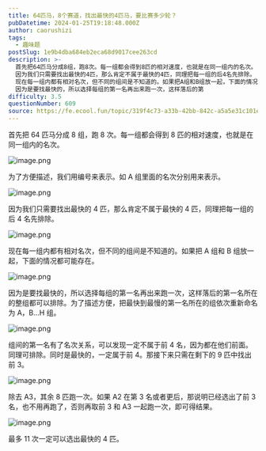 ```yaml
---
title: 64匹马，8个赛道，找出最快的4匹马，要比赛多少轮？
pubDatetime: 2024-01-25T19:18:48.000Z
author: caorushizi
tags:
  - 趣味题
postSlug: 1e9b4dba684eb2eca68d9017cee263cd
description: >-
  首先把64匹马分成8组，跑8次。每一组都会得到8匹的相对速度，也就是在同一组内的名次。 为了方便描述，我们用编号来表示。如A组里面的名次分别用来表示。
  因为我们只需要找出最快的4匹，那么肯定不属于最快的4匹，同理把每一组的后4名先排除。
  现在每一组内都有相对名次，但不同的组间是不知道的。如果把A组和B组放一起，下面的情况都可能存在。
  因为是要找最快的，所以选择每组的第一名再出来跑一次，这样落后的第
difficulty: 3.5
questionNumber: 609
source: https://fe.ecool.fun/topic/319f4c73-a33b-42bb-842c-a5a5e31c101e
---
```


首先把 64 匹马分成 8 组，跑 8 次。每一组都会得到 8 匹的相对速度，也就是在同一组内的名次。

![image.png](https://static.ecool.fun//article/08fb609e-f1c1-4ea0-9c68-baf533b76da9.png)

为了方便描述，我们用编号来表示。如 A 组里面的名次分别用来表示。

![image.png](https://static.ecool.fun//article/67602c81-6201-492e-8df2-93fe82d4aad5.png)

因为我们只需要找出最快的 4 匹，那么肯定不属于最快的 4 匹，同理把每一组的后 4 名先排除。

![image.png](https://static.ecool.fun//article/a2a005cd-3bb0-45da-9a39-9e1c861a1c75.png)

现在每一组内都有相对名次，但不同的组间是不知道的。如果把 A 组和 B 组放一起，下面的情况都可能存在。

![image.png](https://static.ecool.fun//article/bb766b60-e2cd-4097-b05b-662813b00e99.png)

因为是要找最快的，所以选择每组的第一名再出来跑一次，这样落后的第一名所在的整组都可以排除。为了描述方便，把最快到最慢的第一名所在的组依次重新命名为 A，B...H 组。

![image.png](https://static.ecool.fun//article/20047a87-ac89-4fc9-b8b4-cfed4a0b783d.png)

组间的第一名有了名次关系，可以发现一定不属于前 4 名，因为都在他们前面。同理可排除。同时是最快的，一定属于前 4。那接下来只需在剩下的 9 匹中找出前 3。

![image.png](https://static.ecool.fun//article/69287080-e392-4639-a260-9f2652caa3f8.png)

除去 A3，其余 8 匹跑一次。如果 A2 在第 3 名或者更后，那说明已经选出了前 3 名，也不用再跑了，否则再取前 3 和 A3 一起跑一次，即可得结果。

![image.png](https://static.ecool.fun//article/7e2b9c1e-d3a5-43e5-ad0d-dd66498771ae.png)

最多 11 次一定可以选出最快的 4 匹。
